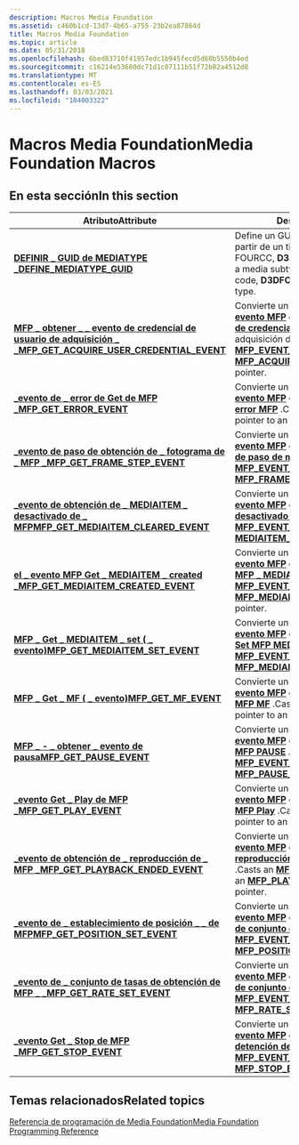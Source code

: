 ```yaml
---
description: Macros Media Foundation
ms.assetid: c460b1cd-13d7-4b65-a755-23b2ea87864d
title: Macros Media Foundation
ms.topic: article
ms.date: 05/31/2018
ms.openlocfilehash: 6bed83710f41957edc1b945fecd5d68b5550b4ed
ms.sourcegitcommit: c16214e53680dc71d1c07111b51f72b82a4512d8
ms.translationtype: MT
ms.contentlocale: es-ES
ms.lasthandoff: 03/03/2021
ms.locfileid: "104003322"
---
```

# <a name="media-foundation-macros"></a><span data-ttu-id="8b9d2-103">Macros Media Foundation</span><span class="sxs-lookup"><span data-stu-id="8b9d2-103">Media Foundation Macros</span></span>

## <a name="in-this-section"></a><span data-ttu-id="8b9d2-104">En esta sección</span><span class="sxs-lookup"><span data-stu-id="8b9d2-104">In this section</span></span>



| <span data-ttu-id="8b9d2-105">Atributo</span><span class="sxs-lookup"><span data-stu-id="8b9d2-105">Attribute</span></span>                                                                                              | <span data-ttu-id="8b9d2-106">Descripción</span><span class="sxs-lookup"><span data-stu-id="8b9d2-106">Description</span></span>                                                                                                                                                                  |
|--------------------------------------------------------------------------------------------------------|------------------------------------------------------------------------------------------------------------------------------------------------------------------------------|
| [<span data-ttu-id="8b9d2-107">**DEFINIR \_ GUID de MEDIATYPE \_**</span><span class="sxs-lookup"><span data-stu-id="8b9d2-107">**DEFINE\_MEDIATYPE\_GUID**</span></span>](/windows/desktop/api/mfapi/nf-mfapi-define_mediatype_guid)<br/>                              | <span data-ttu-id="8b9d2-108">Define un GUID de subtipo de medios a partir de un tipo de formato de código FOURCC, **D3DFORMAT** o de audio.</span><span class="sxs-lookup"><span data-stu-id="8b9d2-108">Defines a media subtype GUID from a FOURCC code, **D3DFORMAT** value, or audio format type.</span></span><br/>                                                                       |
| [<span data-ttu-id="8b9d2-109">**MFP \_ obtener \_ \_ evento de credencial de usuario de adquisición \_ \_**</span><span class="sxs-lookup"><span data-stu-id="8b9d2-109">**MFP\_GET\_ACQUIRE\_USER\_CREDENTIAL\_EVENT**</span></span>](/windows/desktop/api/mfplay/nf-mfplay-mfp_get_acquire_user_credential_event)<br/> | <span data-ttu-id="8b9d2-110">Convierte un puntero [**de \_ \_ encabezado de evento MFP**](/windows/desktop/api/mfplay/ns-mfplay-mfp_event_header) en un puntero de [**\_ \_ \_ \_ evento de credenciales de usuario**](/windows/desktop/api/mfplay/ns-mfplay-mfp_acquire_user_credential_event) de la adquisición de MFP.</span><span class="sxs-lookup"><span data-stu-id="8b9d2-110">Casts an [**MFP\_EVENT\_HEADER**](/windows/desktop/api/mfplay/ns-mfplay-mfp_event_header) pointer to an [**MFP\_ACQUIRE\_USER\_CREDENTIAL\_EVENT**](/windows/desktop/api/mfplay/ns-mfplay-mfp_acquire_user_credential_event) pointer.</span></span><br/> |
| [<span data-ttu-id="8b9d2-111">**\_evento de \_ error de Get de MFP \_**</span><span class="sxs-lookup"><span data-stu-id="8b9d2-111">**MFP\_GET\_ERROR\_EVENT**</span></span>](/windows/desktop/api/mfplay/nf-mfplay-mfp_get_error_event)<br/>                                       | <span data-ttu-id="8b9d2-112">Convierte un puntero [**de \_ \_ encabezado de evento MFP**](/windows/desktop/api/mfplay/ns-mfplay-mfp_event_header) en un puntero de [**\_ \_ evento de error MFP**](/windows/desktop/api/mfplay/ns-mfplay-mfp_error_event) .</span><span class="sxs-lookup"><span data-stu-id="8b9d2-112">Casts an [**MFP\_EVENT\_HEADER**](/windows/desktop/api/mfplay/ns-mfplay-mfp_event_header) pointer to an [**MFP\_ERROR\_EVENT**](/windows/desktop/api/mfplay/ns-mfplay-mfp_error_event) pointer.</span></span><br/>                                       |
| [<span data-ttu-id="8b9d2-113">**\_evento de paso de obtención de \_ fotograma de \_ MFP \_**</span><span class="sxs-lookup"><span data-stu-id="8b9d2-113">**MFP\_GET\_FRAME\_STEP\_EVENT**</span></span>](/windows/desktop/api/mfplay/nf-mfplay-mfp_get_frame_step_event)<br/>                            | <span data-ttu-id="8b9d2-114">Convierte un puntero [**de \_ \_ encabezado de evento MFP**](/windows/desktop/api/mfplay/ns-mfplay-mfp_event_header) en un puntero de [**\_ \_ \_ evento de paso de marco MFP**](/windows/desktop/api/mfplay/ns-mfplay-mfp_frame_step_event) .</span><span class="sxs-lookup"><span data-stu-id="8b9d2-114">Casts an [**MFP\_EVENT\_HEADER**](/windows/desktop/api/mfplay/ns-mfplay-mfp_event_header) pointer to an [**MFP\_FRAME\_STEP\_EVENT**](/windows/desktop/api/mfplay/ns-mfplay-mfp_frame_step_event) pointer.</span></span><br/>                            |
| [<span data-ttu-id="8b9d2-115">**\_evento de obtención de \_ MEDIAITEM \_ desactivado de \_ MFP**</span><span class="sxs-lookup"><span data-stu-id="8b9d2-115">**MFP\_GET\_MEDIAITEM\_CLEARED\_EVENT**</span></span>](/windows/desktop/api/mfplay/nf-mfplay-mfp_get_mediaitem_cleared_event)<br/>              | <span data-ttu-id="8b9d2-116">Convierte un puntero [**de \_ \_ encabezado de evento MFP**](/windows/desktop/api/mfplay/ns-mfplay-mfp_event_header) en un puntero de [**\_ \_ evento desactivado MEDIAITEM**](/windows/desktop/api/mfplay/ns-mfplay-mfp_mediaitem_cleared_event) .</span><span class="sxs-lookup"><span data-stu-id="8b9d2-116">Casts an [**MFP\_EVENT\_HEADER**](/windows/desktop/api/mfplay/ns-mfplay-mfp_event_header) pointer to an [**MEDIAITEM\_CLEARED\_EVENT**](/windows/desktop/api/mfplay/ns-mfplay-mfp_mediaitem_cleared_event) pointer.</span></span><br/>                   |
| [<span data-ttu-id="8b9d2-117">**el \_ evento MFP Get \_ MEDIAITEM \_ created \_**</span><span class="sxs-lookup"><span data-stu-id="8b9d2-117">**MFP\_GET\_MEDIAITEM\_CREATED\_EVENT**</span></span>](/windows/desktop/api/mfplay/nf-mfplay-mfp_get_mediaitem_created_event)<br/>              | <span data-ttu-id="8b9d2-118">Convierte un puntero [**de \_ \_ encabezado de evento MFP**](/windows/desktop/api/mfplay/ns-mfplay-mfp_event_header) en un puntero de [**evento de MFP \_ MEDIAITEM \_ creado \_**](/windows/desktop/api/mfplay/ns-mfplay-mfp_mediaitem_created_event) .</span><span class="sxs-lookup"><span data-stu-id="8b9d2-118">Casts an [**MFP\_EVENT\_HEADER**](/windows/desktop/api/mfplay/ns-mfplay-mfp_event_header) pointer to an [**MFP\_MEDIAITEM\_CREATED\_EVENT**](/windows/desktop/api/mfplay/ns-mfplay-mfp_mediaitem_created_event) pointer.</span></span><br/>              |
| [<span data-ttu-id="8b9d2-119">**MFP \_ Get \_ MEDIAITEM \_ set ( \_ evento)**</span><span class="sxs-lookup"><span data-stu-id="8b9d2-119">**MFP\_GET\_MEDIAITEM\_SET\_EVENT**</span></span>](/windows/desktop/api/mfplay/nf-mfplay-mfp_get_mediaitem_set_event)<br/>                      | <span data-ttu-id="8b9d2-120">Convierte un puntero [**de \_ \_ encabezado de evento MFP**](/windows/desktop/api/mfplay/ns-mfplay-mfp_event_header) en un puntero de [**\_ \_ \_ evento Set MFP MEDIAITEM**](/windows/desktop/api/mfplay/ns-mfplay-mfp_mediaitem_set_event) .</span><span class="sxs-lookup"><span data-stu-id="8b9d2-120">Casts an [**MFP\_EVENT\_HEADER**](/windows/desktop/api/mfplay/ns-mfplay-mfp_event_header) pointer to an [**MFP\_MEDIAITEM\_SET\_EVENT**](/windows/desktop/api/mfplay/ns-mfplay-mfp_mediaitem_set_event) pointer.</span></span><br/>                      |
| [<span data-ttu-id="8b9d2-121">**MFP \_ Get \_ MF ( \_ evento)**</span><span class="sxs-lookup"><span data-stu-id="8b9d2-121">**MFP\_GET\_MF\_EVENT**</span></span>](/windows/desktop/api/mfplay/nf-mfplay-mfp_get_mf_event)<br/>                                             | <span data-ttu-id="8b9d2-122">Convierte un puntero [**de \_ \_ encabezado de evento MFP**](/windows/desktop/api/mfplay/ns-mfplay-mfp_event_header) en un puntero de [**\_ \_ evento MFP MF**](/windows/win32/api/mfplay/ns-mfplay-mfp_mf_event) .</span><span class="sxs-lookup"><span data-stu-id="8b9d2-122">Casts an [**MFP\_EVENT\_HEADER**](/windows/desktop/api/mfplay/ns-mfplay-mfp_event_header) pointer to an [**MFP\_MF\_EVENT**](/windows/win32/api/mfplay/ns-mfplay-mfp_mf_event) pointer.</span></span><br/>                                              |
| [<span data-ttu-id="8b9d2-123">**MFP \_ - \_ obtener \_ evento de pausa**</span><span class="sxs-lookup"><span data-stu-id="8b9d2-123">**MFP\_GET\_PAUSE\_EVENT**</span></span>](/windows/desktop/api/mfplay/nf-mfplay-mfp_get_pause_event)<br/>                                       | <span data-ttu-id="8b9d2-124">Convierte un puntero [**de \_ \_ encabezado de evento MFP**](/windows/desktop/api/mfplay/ns-mfplay-mfp_event_header) en un puntero de [**\_ \_ evento MFP PAUSE**](/windows/desktop/api/mfplay/ns-mfplay-mfp_pause_event) .</span><span class="sxs-lookup"><span data-stu-id="8b9d2-124">Casts an [**MFP\_EVENT\_HEADER**](/windows/desktop/api/mfplay/ns-mfplay-mfp_event_header) pointer to an [**MFP\_PAUSE\_EVENT**](/windows/desktop/api/mfplay/ns-mfplay-mfp_pause_event) pointer.</span></span><br/>                                       |
| [<span data-ttu-id="8b9d2-125">**\_evento Get \_ Play de MFP \_**</span><span class="sxs-lookup"><span data-stu-id="8b9d2-125">**MFP\_GET\_PLAY\_EVENT**</span></span>](/windows/desktop/api/mfplay/nf-mfplay-mfp_get_play_event)<br/>                                         | <span data-ttu-id="8b9d2-126">Convierte un puntero [**de \_ \_ encabezado de evento MFP**](/windows/desktop/api/mfplay/ns-mfplay-mfp_event_header) en un puntero de [**\_ \_ evento MFP Play**](/windows/desktop/api/mfplay/ns-mfplay-mfp_play_event) .</span><span class="sxs-lookup"><span data-stu-id="8b9d2-126">Casts an [**MFP\_EVENT\_HEADER**](/windows/desktop/api/mfplay/ns-mfplay-mfp_event_header) pointer to an [**MFP\_PLAY\_EVENT**](/windows/desktop/api/mfplay/ns-mfplay-mfp_play_event) pointer.</span></span><br/>                                         |
| [<span data-ttu-id="8b9d2-127">**\_evento de obtención de \_ reproducción de \_ MFP \_**</span><span class="sxs-lookup"><span data-stu-id="8b9d2-127">**MFP\_GET\_PLAYBACK\_ENDED\_EVENT**</span></span>](/windows/desktop/api/mfplay/nf-mfplay-mfp_get_playback_ended_event)<br/>                    | <span data-ttu-id="8b9d2-128">Convierte un puntero [**de \_ \_ encabezado de evento MFP**](/windows/desktop/api/mfplay/ns-mfplay-mfp_event_header) en un puntero de [**evento de reproducción de MFP \_ \_ finalizado \_**](/windows/desktop/api/mfplay/ns-mfplay-mfp_playback_ended_event) .</span><span class="sxs-lookup"><span data-stu-id="8b9d2-128">Casts an [**MFP\_EVENT\_HEADER**](/windows/desktop/api/mfplay/ns-mfplay-mfp_event_header) pointer to an [**MFP\_PLAYBACK\_ENDED\_EVENT**](/windows/desktop/api/mfplay/ns-mfplay-mfp_playback_ended_event) pointer.</span></span><br/>                    |
| [<span data-ttu-id="8b9d2-129">**\_evento de \_ establecimiento de posición \_ \_ de MFP**</span><span class="sxs-lookup"><span data-stu-id="8b9d2-129">**MFP\_GET\_POSITION\_SET\_EVENT**</span></span>](/windows/desktop/api/mfplay/nf-mfplay-mfp_get_position_set_event)<br/>                        | <span data-ttu-id="8b9d2-130">Convierte un puntero [**de \_ \_ encabezado de evento MFP**](/windows/desktop/api/mfplay/ns-mfplay-mfp_event_header) en un puntero de [**\_ \_ \_ evento de conjunto de posición MFP**](/windows/desktop/api/mfplay/ns-mfplay-mfp_position_set_event) .</span><span class="sxs-lookup"><span data-stu-id="8b9d2-130">Casts an [**MFP\_EVENT\_HEADER**](/windows/desktop/api/mfplay/ns-mfplay-mfp_event_header) pointer to an [**MFP\_POSITION\_SET\_EVENT**](/windows/desktop/api/mfplay/ns-mfplay-mfp_position_set_event) pointer.</span></span><br/>                        |
| [<span data-ttu-id="8b9d2-131">**\_evento de \_ conjunto de tasas de obtención de MFP \_ \_**</span><span class="sxs-lookup"><span data-stu-id="8b9d2-131">**MFP\_GET\_RATE\_SET\_EVENT**</span></span>](/windows/desktop/api/mfplay/nf-mfplay-mfp_get_rate_set_event)<br/>                                | <span data-ttu-id="8b9d2-132">Convierte un puntero [**de \_ \_ encabezado de evento MFP**](/windows/desktop/api/mfplay/ns-mfplay-mfp_event_header) en un puntero de [**\_ \_ \_ evento de conjunto de tasas MFP**](/windows/desktop/api/mfplay/ns-mfplay-mfp_rate_set_event) .</span><span class="sxs-lookup"><span data-stu-id="8b9d2-132">Casts an [**MFP\_EVENT\_HEADER**](/windows/desktop/api/mfplay/ns-mfplay-mfp_event_header) pointer to an [**MFP\_RATE\_SET\_EVENT**](/windows/desktop/api/mfplay/ns-mfplay-mfp_rate_set_event) pointer.</span></span><br/>                                |
| [<span data-ttu-id="8b9d2-133">**\_evento Get \_ Stop de MFP \_**</span><span class="sxs-lookup"><span data-stu-id="8b9d2-133">**MFP\_GET\_STOP\_EVENT**</span></span>](/windows/desktop/api/mfplay/nf-mfplay-mfp_get_stop_event)<br/>                                         | <span data-ttu-id="8b9d2-134">Convierte un puntero [**de \_ \_ encabezado de evento MFP**](/windows/desktop/api/mfplay/ns-mfplay-mfp_event_header) en un puntero de [**\_ \_ evento de detención de MFP**](/windows/desktop/api/mfplay/ns-mfplay-mfp_stop_event) .</span><span class="sxs-lookup"><span data-stu-id="8b9d2-134">Casts an [**MFP\_EVENT\_HEADER**](/windows/desktop/api/mfplay/ns-mfplay-mfp_event_header) pointer to an [**MFP\_STOP\_EVENT**](/windows/desktop/api/mfplay/ns-mfplay-mfp_stop_event) pointer.</span></span><br/>                                         |



 

## <a name="related-topics"></a><span data-ttu-id="8b9d2-135">Temas relacionados</span><span class="sxs-lookup"><span data-stu-id="8b9d2-135">Related topics</span></span>

<dl> <dt>

[<span data-ttu-id="8b9d2-136">Referencia de programación de Media Foundation</span><span class="sxs-lookup"><span data-stu-id="8b9d2-136">Media Foundation Programming Reference</span></span>](media-foundation-programming-reference.md)
</dt> </dl>

 

 
